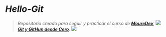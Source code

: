 # ***Hello-Git***
> *Repositorio creado para seguir y practicar el curso de [**MoureDev**](https://github.com/mouredev),
![](https://raw.githubusercontent.com/mouredev/mouredev/master/mouredev_github_profile.png) [**Git y GitHun desde Cero**](https://mouredev.com/git).
![](https://github.com/mouredev/mouredev/blob/master/git_github_banner.png)*


